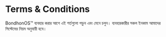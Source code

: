 # Terms & Conditions

BondhonOS™ ব্যবহার করার আগে এই শর্তগুলো পড়ুন এবং মেনে চলুন। ব্যবহারকারীর সকল ইনকাম আমাদের সিস্টেমের নিয়ম অনুযায়ী হবে।
